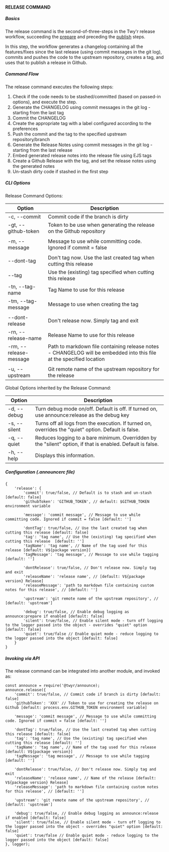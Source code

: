 #### RELEASE COMMAND

##### Basics
The release command is the second-of-three-steps in the Twy'r release workflow,
succeeding the [prepare](PREPARE_COMMAND.md) and preceding the [publish](PUBLISH_COMMAND.md)
steps.

In this step, the workflow generates a changelog containing all the features/fixes since the
last release (using commit messages in the git log), commits and pushes the code to the upstream
repository, creates a tag, and uses that to publish a release in Github.

##### Command Flow

The release command executes the following steps:

1. Check if the code needs to be stashed/committed (based on passed-in options), and execute the step.
1. Generate the CHANGELOG using commit messages in the git log - starting from the last tag
1. Commit the CHANGELOG
1. Create the appropriate tag with a label configured according to the preferences
1. Push the commit and the tag to the specified upstream repository/branch
1. Generate the Release Notes using commit messages in the git log - starting from the last release
1. Embed generated release notes into the release file using EJS tags
1. Create a Github Release with the tag, and set the release notes using the generated notes
1. Un-stash dirty code if stashed in the first step

##### CLI Options

Release Command Options:

| Option | Description |
| --- | --- |
| -c, --commit | Commit code if the branch is dirty |
| -gt, --github-token | Token to be use when generating the release on the Github repository |
|   |   |
| -m, --message | Message to use while committing code. Ignored if commit = false |
|   |   |
| --dont-tag | Don't tag now. Use the last created tag when cutting this release |
| --tag | Use the (existing) tag specified when cutting this release |
| -tn, --tag-name | Tag Name to use for this release |
| -tm, --tag-message | Message to use when creating the tag |
|   |   |
| --dont-release | Don't release now. Simply tag and exit |
| -rn, --release-name | Release Name to use for this release |
| -rm, --release-message | Path to markdown file containing release notes - CHANGELOG will be embedded into this file at the specified location |
|   |   |
| -u, --upstream | Git remote name of the upstream repository for the release |

Global Options inherited by the Release Command:

| Option | Description |
| --- | --- |
| -d, --debug | Turn debug mode on/off. Default is off. If turned on, use announce:release as the debug key |
| -s, --silent | Turns off all logs from the execution. If turned on, overrides the "quiet" option. Default is false. |
| -q, --quiet | Reduces logging to a bare minimum. Overridden by the "silent" option, if that is enabled. Default is false. |
| -h, --help | Displays this information. |

##### Configuration (.announcerc file)

```
{
    'release': {
        'commit': true/false, // Default is to stash and un-stash [default: false]
        'githubToken': 'GITHUB_TOKEN', // default: $GITHUB_TOKEN environment variable

        'message': 'commit message', // Message to use while committing code. Ignored if commit = false [default: '']

        'dontTag': true/false, // Use the last created tag when cutting this release [default: false]
        'tag': 'tag name', // Use the (existing) tag specified when cutting this release  [default: '']
        'tagName': 'tag name', // Name of the tag used for this release [default: V${package version}]
        'tagMessage': 'tag message', // Message to use while tagging [default: '']

        'dontRelease': true/false, // Don't release now. Simply tag and exit
        'releaseName': 'release name', // [default: V${package version} Release]
        'releaseMessage': 'path to markdown file containing custom notes for this release', // [default: '']

        'upstream': 'git remote name of the upstream repository', // [default: 'upstream']

        'debug': true/false, // Enable debug logging as announce:prepare if enabled [default: false]
        'silent': true/false, // Enable silent mode - turn off logging to the logger passed into the object - overrides "quiet" option [default: false]
        'quiet': true/false // Enable quiet mode - reduce logging to the logger passed into the object [default: false]
    }
}
```

##### Invoking via API

The release command can be integrated into another module, and invoked as:

```
const announce = require('@twyr/announce);
announce.release({
    'commit': true/false, // Commit code if branch is dirty [default: false]
    'githubToken': 'XXX' // Token to use for creating the release on Github [default: process.env.GITHUB_TOKEN environment variable]

    'message': 'commit message', // Message to use while committing code. Ignored if commit = false [default: '']

    'dontTag': true/false, // Use the last created tag when cutting this release [default: false]
    'tag': 'tag name', // Use the (existing) tag specified when cutting this release [default: '']
    'tagName': 'tag name', // Name of the tag used for this release [default: V${package version}]
    'tagMessage': 'tag message', // Message to use while tagging [default: '']

    'dontRelease': true/false, // Don't release now. Simply tag and exit
    'releaseName': 'release name', // Name of the release [default: V${package version} Release]
    'releaseMessage': 'path to markdown file containing custom notes for this release', // [default: '']

    'upstream': 'git remote name of the upstream repository', // [default: 'upstream']

    'debug': true/false, // Enable debug logging as announce:release if enabled [default: false]
    'silent': true/false, // Enable silent mode - turn off logging to the logger passed into the object - overrides "quiet" option [default: false]
    'quiet': true/false // Enable quiet mode - reduce logging to the logger passed into the object [default: false]
}, logger);
```
